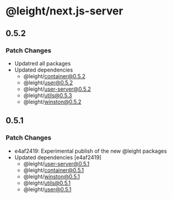 # @leight/next.js-server

## 0.5.2

### Patch Changes

- Updatred all packages
- Updated dependencies
    - @leight/container@0.5.2
    - @leight/user@0.5.2
    - @leight/user-server@0.5.2
    - @leight/utils@0.5.3
    - @leight/winston@0.5.2

## 0.5.1

### Patch Changes

- e4af2419: Experimental publish of the new @leight packages
- Updated dependencies [e4af2419]
    - @leight/user-server@0.5.1
    - @leight/container@0.5.1
    - @leight/winston@0.5.1
    - @leight/utils@0.5.1
    - @leight/user@0.5.1
